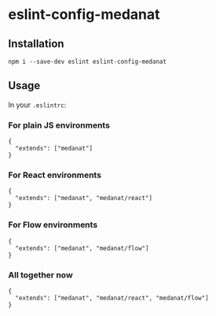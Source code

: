 # eslint-config-medanat

## Installation

```
npm i --save-dev eslint eslint-config-medanat
```

## Usage

In your `.eslintrc`:

### For plain JS environments
```
{
  "extends": ["medanat"]
}
```

### For React environments
```
{
  "extends": ["medanat", "medanat/react"]
}
```

### For Flow environments
```
{
  "extends": ["medanat", "medanat/flow"]
}
```

### All together now
```
{
  "extends": ["medanat", "medanat/react", "medanat/flow"]
}
```